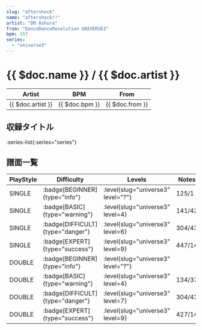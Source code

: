 ```yaml
---
slug: "aftershock"
name: "aftershock!!"
artist: "DM Ashura"
from: "DanceDanceRevolution UNIVERSE3"
bpm: 157
series:
  - "universe3"
---
```


# {{ $doc.name }} / {{ $doc.artist }}

|Artist|BPM|From|
|------|---|----|
|{{ $doc.artist }}|{{ $doc.bpm }}|{{ $doc.from }}|

## 収録タイトル

:series-list{:series="series"}

## 譜面一覧

|PlayStyle|Difficulty|Levels|Notes|Movie|
|---------|----------|------|-----|-----|
|SINGLE| :badge[BEGINNER]{type="info"}|<div class="field is-grouped is-grouped-multiline"> :level{slug="universe3" level="?"}</div>|125/1||
|SINGLE| :badge[BASIC]{type="warning"}|<div class="field is-grouped is-grouped-multiline"> :level{slug="universe3" level=4}</div>|141/42||
|SINGLE| :badge[DIFFICULT]{type="danger"}|<div class="field is-grouped is-grouped-multiline"> :level{slug="universe3" level=6}</div>|304/43||
|SINGLE| :badge[EXPERT]{type="success"}|<div class="field is-grouped is-grouped-multiline"> :level{slug="universe3" level=9}</div>|447/14||
|DOUBLE| :badge[BEGINNER]{type="info"}|<div class="field is-grouped is-grouped-multiline"> :level{slug="universe3" level="?"}</div>|||
|DOUBLE| :badge[BASIC]{type="warning"}|<div class="field is-grouped is-grouped-multiline"> :level{slug="universe3" level=4}</div>|134/37||
|DOUBLE| :badge[DIFFICULT]{type="danger"}|<div class="field is-grouped is-grouped-multiline"> :level{slug="universe3" level=7}</div>|304/43||
|DOUBLE| :badge[EXPERT]{type="success"}|<div class="field is-grouped is-grouped-multiline"> :level{slug="universe3" level=9}</div>|427/14||
